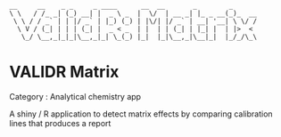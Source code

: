 ```
__     __    _ _     _ ____      __  __       _        _      
\ \   / /_ _| (_) __| |  _ \ _  |  \/  | __ _| |_ _ __(_)_  __
 \ \ / / _` | | |/ _` | |_) (_) | |\/| |/ _` | __| '__| \ \/ /
  \ V / (_| | | | (_| |  _ < _  | |  | | (_| | |_| |  | |>  < 
   \_/ \__,_|_|_|\__,_|_| \_(_) |_|  |_|\__,_|\__|_|  |_/_/\_\
````
# VALIDR Matrix

Category : Analytical chemistry app

A shiny / R application to detect matrix effects by comparing calibration lines that produces a report
